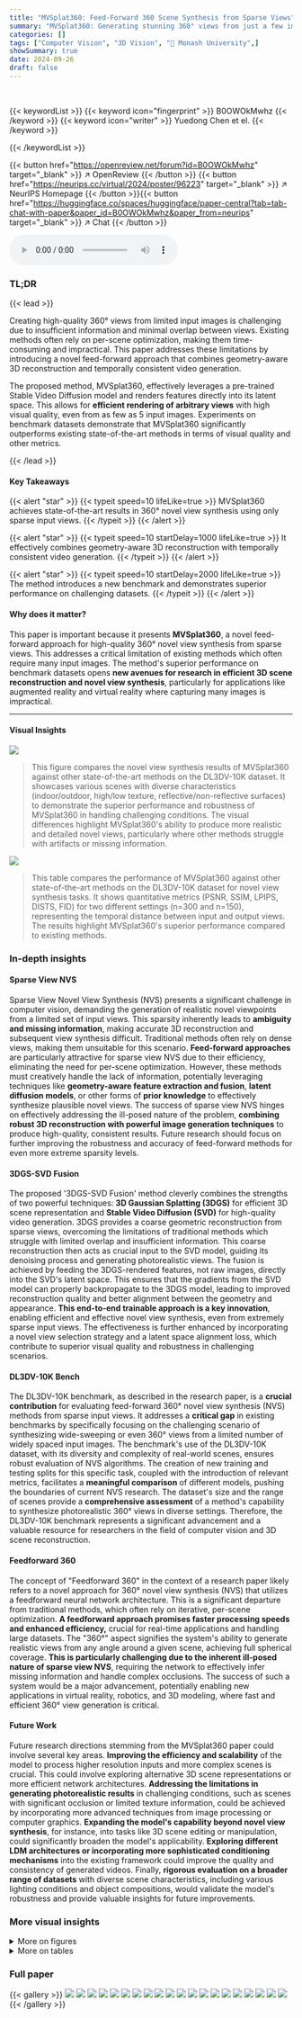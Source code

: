 ```yaml
---
title: "MVSplat360: Feed-Forward 360 Scene Synthesis from Sparse Views"
summary: "MVSplat360: Generating stunning 360° views from just a few images!"
categories: []
tags: ["Computer Vision", "3D Vision", "🏢 Monash University",]
showSummary: true
date: 2024-09-26
draft: false
---
```


<br>

{{< keywordList >}}
{{< keyword icon="fingerprint" >}} B0OWOkMwhz {{< /keyword >}}
{{< keyword icon="writer" >}} Yuedong Chen et el. {{< /keyword >}}
 
{{< /keywordList >}}

{{< button href="https://openreview.net/forum?id=B0OWOkMwhz" target="_blank" >}}
↗ OpenReview
{{< /button >}}
{{< button href="https://neurips.cc/virtual/2024/poster/96223" target="_blank" >}}
↗ NeurIPS Homepage
{{< /button >}}{{< button href="https://huggingface.co/spaces/huggingface/paper-central?tab=tab-chat-with-paper&paper_id=B0OWOkMwhz&paper_from=neurips" target="_blank" >}}
↗ Chat
{{< /button >}}



<audio controls>
    <source src="https://ai-paper-reviewer.com/B0OWOkMwhz/podcast.wav" type="audio/wav">
    Your browser does not support the audio element.
</audio>


### TL;DR


{{< lead >}}

Creating high-quality 360° views from limited input images is challenging due to insufficient information and minimal overlap between views. Existing methods often rely on per-scene optimization, making them time-consuming and impractical. This paper addresses these limitations by introducing a novel feed-forward approach that combines geometry-aware 3D reconstruction and temporally consistent video generation. 

The proposed method, MVSplat360, effectively leverages a pre-trained Stable Video Diffusion model and renders features directly into its latent space.  This allows for **efficient rendering of arbitrary views** with high visual quality, even from as few as 5 input images.  Experiments on benchmark datasets demonstrate that MVSplat360 significantly outperforms existing state-of-the-art methods in terms of visual quality and other metrics.

{{< /lead >}}


#### Key Takeaways

{{< alert "star" >}}
{{< typeit speed=10 lifeLike=true >}} MVSplat360 achieves state-of-the-art results in 360° novel view synthesis using only sparse input views. {{< /typeit >}}
{{< /alert >}}

{{< alert "star" >}}
{{< typeit speed=10 startDelay=1000 lifeLike=true >}} It effectively combines geometry-aware 3D reconstruction with temporally consistent video generation. {{< /typeit >}}
{{< /alert >}}

{{< alert "star" >}}
{{< typeit speed=10 startDelay=2000 lifeLike=true >}} The method introduces a new benchmark and demonstrates superior performance on challenging datasets. {{< /typeit >}}
{{< /alert >}}

#### Why does it matter?
This paper is important because it presents **MVSplat360**, a novel feed-forward approach for high-quality 360° novel view synthesis from sparse views. This addresses a critical limitation of existing methods which often require many input images.  The method's superior performance on benchmark datasets opens **new avenues for research in efficient 3D scene reconstruction and novel view synthesis**, particularly for applications like augmented reality and virtual reality where capturing many images is impractical.

------
#### Visual Insights



![](https://ai-paper-reviewer.com/B0OWOkMwhz/figures_1_1.jpg)

> This figure compares the novel view synthesis results of MVSplat360 against other state-of-the-art methods on the DL3DV-10K dataset.  It showcases various scenes with diverse characteristics (indoor/outdoor, high/low texture, reflective/non-reflective surfaces) to demonstrate the superior performance and robustness of MVSplat360 in handling challenging conditions.  The visual differences highlight MVSplat360's ability to produce more realistic and detailed novel views, particularly where other methods struggle with artifacts or missing information.





![](https://ai-paper-reviewer.com/B0OWOkMwhz/tables_6_1.jpg)

> This table compares the performance of MVSplat360 against other state-of-the-art methods on the DL3DV-10K dataset for novel view synthesis tasks.  It shows quantitative metrics (PSNR, SSIM, LPIPS, DISTS, FID) for two different settings (n=300 and n=150), representing the temporal distance between input and output views. The results highlight MVSplat360's superior performance compared to existing methods.





### In-depth insights


#### Sparse View NVS
Sparse View Novel View Synthesis (NVS) presents a significant challenge in computer vision, demanding the generation of realistic novel viewpoints from a limited set of input views.  This sparsity inherently leads to **ambiguity and missing information**, making accurate 3D reconstruction and subsequent view synthesis difficult.  Traditional methods often rely on dense views, making them unsuitable for this scenario.  **Feed-forward approaches** are particularly attractive for sparse view NVS due to their efficiency, eliminating the need for per-scene optimization. However, these methods must creatively handle the lack of information, potentially leveraging techniques like **geometry-aware feature extraction and fusion**, **latent diffusion models**, or other forms of **prior knowledge** to effectively synthesize plausible novel views.  The success of sparse view NVS hinges on effectively addressing the ill-posed nature of the problem, **combining robust 3D reconstruction with powerful image generation techniques** to produce high-quality, consistent results.  Future research should focus on further improving the robustness and accuracy of feed-forward methods for even more extreme sparsity levels.

#### 3DGS-SVD Fusion
The proposed '3DGS-SVD Fusion' method cleverly combines the strengths of two powerful techniques: **3D Gaussian Splatting (3DGS)** for efficient 3D scene representation and **Stable Video Diffusion (SVD)** for high-quality video generation.  3DGS provides a coarse geometric reconstruction from sparse views, overcoming the limitations of traditional methods which struggle with limited overlap and insufficient information.  This coarse reconstruction then acts as crucial input to the SVD model, guiding its denoising process and generating photorealistic views. The fusion is achieved by feeding the 3DGS-rendered features, not raw images, directly into the SVD's latent space.  This ensures that the gradients from the SVD model can properly backpropagate to the 3DGS model, leading to improved reconstruction quality and better alignment between the geometry and appearance.  **This end-to-end trainable approach is a key innovation**, enabling efficient and effective novel view synthesis, even from extremely sparse input views.  The effectiveness is further enhanced by incorporating a novel view selection strategy and a latent space alignment loss, which contribute to superior visual quality and robustness in challenging scenarios.

#### DL3DV-10K Bench
The DL3DV-10K benchmark, as described in the research paper, is a **crucial contribution** for evaluating feed-forward 360° novel view synthesis (NVS) methods from sparse input views.  It addresses a **critical gap** in existing benchmarks by specifically focusing on the challenging scenario of synthesizing wide-sweeping or even 360° views from a limited number of widely spaced input images. The benchmark's use of the DL3DV-10K dataset, with its diversity and complexity of real-world scenes, ensures robust evaluation of NVS algorithms.  The creation of new training and testing splits for this specific task, coupled with the introduction of relevant metrics, facilitates a **meaningful comparison** of different models, pushing the boundaries of current NVS research. The dataset's size and the range of scenes provide a **comprehensive assessment** of a method's capability to synthesize photorealistic 360° views in diverse settings. Therefore, the DL3DV-10K benchmark represents a significant advancement and a valuable resource for researchers in the field of computer vision and 3D scene reconstruction.

#### Feedforward 360
The concept of "Feedforward 360" in the context of a research paper likely refers to a novel approach for 360° novel view synthesis (NVS) that utilizes a feedforward neural network architecture.  This is a significant departure from traditional methods, which often rely on iterative, per-scene optimization.  **A feedforward approach promises faster processing speeds and enhanced efficiency,** crucial for real-time applications and handling large datasets. The "360°" aspect signifies the system's ability to generate realistic views from any angle around a given scene, achieving full spherical coverage.  **This is particularly challenging due to the inherent ill-posed nature of sparse view NVS**, requiring the network to effectively infer missing information and handle complex occlusions.  The success of such a system would be a major advancement, potentially enabling new applications in virtual reality, robotics, and 3D modeling, where fast and efficient 360° view generation is critical.

#### Future Work
Future research directions stemming from the MVSplat360 paper could involve several key areas.  **Improving the efficiency and scalability** of the model to process higher resolution inputs and more complex scenes is crucial. This could involve exploring alternative 3D scene representations or more efficient network architectures.  **Addressing the limitations in generating photorealistic results** in challenging conditions, such as scenes with significant occlusion or limited texture information, could be achieved by incorporating more advanced techniques from image processing or computer graphics.  **Expanding the model's capability beyond novel view synthesis**, for instance, into tasks like 3D scene editing or manipulation, could significantly broaden the model's applicability.  **Exploring different LDM architectures or incorporating more sophisticated conditioning mechanisms** into the existing framework could improve the quality and consistency of generated videos. Finally, **rigorous evaluation on a broader range of datasets** with diverse scene characteristics, including various lighting conditions and object compositions, would validate the model's robustness and provide valuable insights for future improvements.


### More visual insights

<details>
<summary>More on figures
</summary>


![](https://ai-paper-reviewer.com/B0OWOkMwhz/figures_3_1.jpg)

> This figure illustrates the overall architecture of the MVSplat360 model. It consists of three main stages: (a) Multi-view feature fusion using a transformer and cost volume to combine information from sparse input views; (b) Coarse 3D geometry reconstruction using a 3D Gaussian Splatting (3DGS) model to obtain a rough 3D representation of the scene; and (c) Appearance refinement using a pre-trained Stable Video Diffusion (SVD) model, conditioned on features from the 3DGS model, to generate photorealistic and temporally consistent novel views.


![](https://ai-paper-reviewer.com/B0OWOkMwhz/figures_7_1.jpg)

> This figure compares the novel view synthesis results of four different methods (pixelSplat, MVSplat, latentSplat, and MVSplat360) against ground truth images on the DL3DV-10K dataset.  It demonstrates the superior visual quality of MVSplat360, particularly in handling scenes with varying levels of complexity (indoor/outdoor, texture, reflections, transparency). The results showcase MVSplat360's ability to produce more realistic and detailed novel views, especially when compared to other feed-forward methods.


![](https://ai-paper-reviewer.com/B0OWOkMwhz/figures_8_1.jpg)

> This figure compares the novel view synthesis results of four different methods (pixelsplat, MVSplat, latentSplat, and MVSplat360) on the DL3DV-10K dataset.  It highlights the superior performance of MVSplat360 in generating high-quality, visually appealing results across a variety of scene types (indoor/outdoor, high/low texture, reflective/non-reflective). Red boxes highlight specific areas where MVSplat360's performance is particularly impressive, showcasing its ability to reconstruct details missing from other methods. The ground truth images are also shown for comparison.


![](https://ai-paper-reviewer.com/B0OWOkMwhz/figures_9_1.jpg)

> This figure shows the results of Structure from Motion (SfM) applied to both the input views and the novel views generated by MVSplat360.  The input views are marked with red borders.  The SfM process, using VGGSfM, successfully reconstructs the camera poses and a 3D point cloud from both the input and generated views. This demonstrates the multi-view consistency and geometric accuracy of the novel views produced by the MVSplat360 model.


![](https://ai-paper-reviewer.com/B0OWOkMwhz/figures_14_1.jpg)

> This figure shows the impact of input image resolution on the SVD's first-stage autoencoder.  The autoencoder's performance is sensitive to resolution differences between training and inference.  The images on the left are the original inputs. The middle column shows results when using the original input resolution, illustrating the significant loss of detail.  The right column shows the effect of upscaling the input images by a factor of 2 using bilinear interpolation before passing to the autoencoder; this improves results substantially, demonstrating that resolution matching is crucial for effective encoding into the latent space.


![](https://ai-paper-reviewer.com/B0OWOkMwhz/figures_15_1.jpg)

> This figure compares the visual quality of novel view synthesis generated by MVSplat360 and other state-of-the-art methods on the DL3DV-10K dataset.  It showcases the superior performance of MVSplat360 in handling diverse scene complexities, including variations in lighting, texture, and occlusion. The results demonstrate that MVSplat360 produces more visually appealing and realistic novel views than the other methods.


![](https://ai-paper-reviewer.com/B0OWOkMwhz/figures_15_2.jpg)

> This figure compares the novel view synthesis results of four different methods on the DL3DV-10K dataset.  The methods compared are pixelsplat, MVSplat, latentsplat, and the authors' proposed method MVSplat360.  The ground truth images are also shown for comparison.  The figure highlights the superior visual quality of MVSplat360, particularly in handling challenging scenes with diverse lighting conditions, levels of texture and occlusion, and indoor vs outdoor settings.


![](https://ai-paper-reviewer.com/B0OWOkMwhz/figures_16_1.jpg)

> This figure compares the novel view synthesis results of MVSplat360 against other state-of-the-art methods on the DL3DV-10K dataset.  It demonstrates MVSplat360's superior performance in generating high-quality, visually appealing novel views even in challenging scenarios with diverse scene complexities (indoors/outdoors, high/low texture, reflections, transparency). The results highlight the advantages of MVSplat360's approach in handling scenes with limited overlapping sparse views.


</details>




<details>
<summary>More on tables
</summary>


![](https://ai-paper-reviewer.com/B0OWOkMwhz/tables_7_1.jpg)
> This table compares the performance of different methods on the RealEstate10K benchmark dataset for both interpolation and extrapolation tasks.  It shows the PSNR, SSIM, LPIPS, DISTS, and FID scores for each method, indicating their ability to generate realistic novel views.

![](https://ai-paper-reviewer.com/B0OWOkMwhz/tables_8_1.jpg)
> This table presents ablation studies on the MVSplat360 model, evaluating the impact of different components on the model's performance.  The baseline is the original MVSplat model, and the other rows show variations in which specific components are added or modified.  These components include the use of a Stable Video Diffusion model (+SVD), incorporating cross attention across views (+ctx-attn), and the use of Gaussian Splat features (+GS-feat) that are fed into the SVD.  The results are shown in terms of SSIM, LPIPS, DISTS, and FID metrics, measuring the quality of novel view synthesis.

![](https://ai-paper-reviewer.com/B0OWOkMwhz/tables_8_2.jpg)
> This table presents ablation studies conducted on the DL3DV-10K dataset to analyze the impact of different components and the number of input views on the performance of the MVSplat360 model. The metrics used for evaluation are SSIM (Structural Similarity Index), LPIPS (Learned Perceptual Image Patch Similarity), DISTS (Deep Image Structure and Texture Similarity), and FID (Fréchet Inception Distance).  The results show that incorporating the SVD (Stable Video Diffusion) model, cross-attention mechanisms, and the rendering of 3D Gaussian splatting features significantly improves the performance.  The number of input views also impacts performance, with better scores obtained using 6 or 7 views compared to using only 3 or 4 views. The 'default' row shows the configuration of the model used in the main experiments.

</details>




### Full paper

{{< gallery >}}
<img src="https://ai-paper-reviewer.com/B0OWOkMwhz/1.png" class="grid-w50 md:grid-w33 xl:grid-w25" />
<img src="https://ai-paper-reviewer.com/B0OWOkMwhz/2.png" class="grid-w50 md:grid-w33 xl:grid-w25" />
<img src="https://ai-paper-reviewer.com/B0OWOkMwhz/3.png" class="grid-w50 md:grid-w33 xl:grid-w25" />
<img src="https://ai-paper-reviewer.com/B0OWOkMwhz/4.png" class="grid-w50 md:grid-w33 xl:grid-w25" />
<img src="https://ai-paper-reviewer.com/B0OWOkMwhz/5.png" class="grid-w50 md:grid-w33 xl:grid-w25" />
<img src="https://ai-paper-reviewer.com/B0OWOkMwhz/6.png" class="grid-w50 md:grid-w33 xl:grid-w25" />
<img src="https://ai-paper-reviewer.com/B0OWOkMwhz/7.png" class="grid-w50 md:grid-w33 xl:grid-w25" />
<img src="https://ai-paper-reviewer.com/B0OWOkMwhz/8.png" class="grid-w50 md:grid-w33 xl:grid-w25" />
<img src="https://ai-paper-reviewer.com/B0OWOkMwhz/9.png" class="grid-w50 md:grid-w33 xl:grid-w25" />
<img src="https://ai-paper-reviewer.com/B0OWOkMwhz/10.png" class="grid-w50 md:grid-w33 xl:grid-w25" />
<img src="https://ai-paper-reviewer.com/B0OWOkMwhz/11.png" class="grid-w50 md:grid-w33 xl:grid-w25" />
<img src="https://ai-paper-reviewer.com/B0OWOkMwhz/12.png" class="grid-w50 md:grid-w33 xl:grid-w25" />
<img src="https://ai-paper-reviewer.com/B0OWOkMwhz/13.png" class="grid-w50 md:grid-w33 xl:grid-w25" />
<img src="https://ai-paper-reviewer.com/B0OWOkMwhz/14.png" class="grid-w50 md:grid-w33 xl:grid-w25" />
<img src="https://ai-paper-reviewer.com/B0OWOkMwhz/15.png" class="grid-w50 md:grid-w33 xl:grid-w25" />
<img src="https://ai-paper-reviewer.com/B0OWOkMwhz/16.png" class="grid-w50 md:grid-w33 xl:grid-w25" />
<img src="https://ai-paper-reviewer.com/B0OWOkMwhz/17.png" class="grid-w50 md:grid-w33 xl:grid-w25" />
<img src="https://ai-paper-reviewer.com/B0OWOkMwhz/18.png" class="grid-w50 md:grid-w33 xl:grid-w25" />
<img src="https://ai-paper-reviewer.com/B0OWOkMwhz/19.png" class="grid-w50 md:grid-w33 xl:grid-w25" />
<img src="https://ai-paper-reviewer.com/B0OWOkMwhz/20.png" class="grid-w50 md:grid-w33 xl:grid-w25" />
{{< /gallery >}}